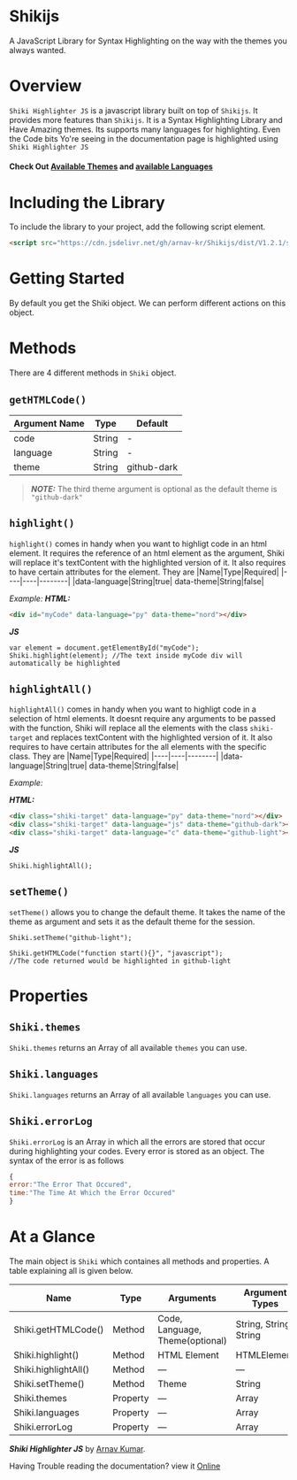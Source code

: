 # Shikijs
A JavaScript Library for Syntax Highlighting on the way with the themes you always wanted.

# Overview
`Shiki Highlighter JS` is a javascript library built on top of `Shikijs`. It provides more features than `Shikijs`. It is a Syntax Highlighting Library and Have Amazing themes. Its supports many languages for highlighting. Even the Code bits Yo're seeing in the documentation page is highlighted using `Shiki Highlighter JS`

#### Check Out [Available Themes](Themes.md) and [available Languages](Languages.md)


# Including the Library
To include the library to your project, add the following script element.
```html
<script src="https://cdn.jsdelivr.net/gh/arnav-kr/Shikijs/dist/V1.2.1/shikiHighlighter.min.js"></script>
```

# Getting Started
By default you get the Shiki object. We can perform different actions on this object.


# Methods

There are 4 different methods in `Shiki` object.

## `getHTMLCode()`

|Argument Name|Type|Default|
|-------------|----|-------|
|code|String| - |
|language|String| - |
|theme|String| github-dark |

> **_NOTE:_**
> The third theme argument is optional as the default theme is `"github-dark"`


## `highlight()`

`highlight()` comes in handy when you want to highligt code in an html element. It requires the reference of an html element as the argument, Shiki will replace it's textContent with the highlighted version of it.
It also requires to have certain attributes for the element. They are
|Name|Type|Required|
|----|----|--------|
|data-language|String|true|
data-theme|String|false|

_Example:_
**_HTML:_**
```html
<div id="myCode" data-language="py" data-theme="nord"></div>
```
**_JS_**
```javscript
var element = document.getElementById("myCode");
Shiki.highlight(element); //The text inside myCode div will automatically be highlighted
```


## `highlightAll()`

`highlightAll()` comes in handy when you want to highligt code in a selection of html elements. It doesnt require any arguments to be passed with the function, Shiki will replace all the elements with the class `shiki-target` and replaces textContent with the highlighted version of it.
It also requires to have certain attributes for the all elements with the specific class. They are
|Name|Type|Required|
|----|----|--------|
|data-language|String|true|
data-theme|String|false|

_Example:_

**_HTML:_**
```html
<div class="shiki-target" data-language="py" data-theme="nord"></div>
<div class="shiki-target" data-language="js" data-theme="github-dark"></div>
<div class="shiki-target" data-language="c" data-theme="github-light"></div>
```
**_JS_**
```javscript
Shiki.highlightAll();
```

## `setTheme()`

`setTheme()` allows you to change the default theme. It takes the name of the theme as argument and sets it as the default theme for the session.

```javscript
Shiki.setTheme("github-light");

Shiki.getHTMLCode("function start(){}", "javascript");
//The code returned would be highlighted in github-light
```


# Properties

## `Shiki.themes`

`Shiki.themes` returns an Array of all available `themes` you can use.

## `Shiki.languages`

`Shiki.languages` returns an Array of all available `languages` you can use.

## `Shiki.errorLog`

`Shiki.errorLog` is an Array in which all the errors are stored that occur during highlighting your codes. Every error is stored as an object. The syntax of the error is as follows

```javascript
{
error:"The Error That Occured",
time:"The Time At Which the Error Occured"
}
```

# At a Glance

The main object is `Shiki` which containes all methods and properties.
A table explaining all is given below.


| Name	| Type | Arguments| Argument Types | Return Type |
| --- | --- | --- | --- | --- |
| Shiki.getHTMLCode() | Method | Code, Language, Theme(optional) | String, String, String | new Promise() |
| Shiki.highlight() | Method | HTML Element | HTMLElement | null |
| Shiki.highlightAll() | Method | — | — | — |
| Shiki.setTheme() | Method | Theme | String | — |
| Shiki.themes | Property | — | Array | — |
| Shiki.languages | Property | — | Array | — |
| Shiki.errorLog | Property | — | Array | — |


_**Shiki Highlighter JS**_ by [Arnav Kumar](https://github/com/arnav-kr).

Having Trouble reading the documentation? view it [Online](https://arnav-kr.github.io/shikijs)


